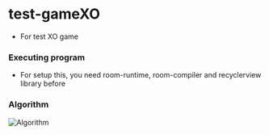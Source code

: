 # test-gameXO
* For test XO game

### Executing program
* For setup this, you need room-runtime, room-compiler and recyclerview library before

### Algorithm
![Algorithm](https://user-images.githubusercontent.com/127965659/225356767-fb620e3a-32c6-4695-94c9-dec1ea01d8be.png)
